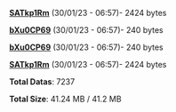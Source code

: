 [**SATkp1Rm**](/data/SATkp1Rm.txt) (30/01/23 - 06:57)- 2424 bytes

[**bXu0CP69**](/data/bXu0CP69.txt) (30/01/23 - 06:57)- 240 bytes

[**bXu0CP69**](/data/bXu0CP69.txt) (30/01/23 - 06:57)- 240 bytes

[**SATkp1Rm**](/data/SATkp1Rm.txt) (30/01/23 - 06:57)- 2424 bytes

**Total Datas**: 7237

**Total Size**: 41.24 MB / 41.2 MB